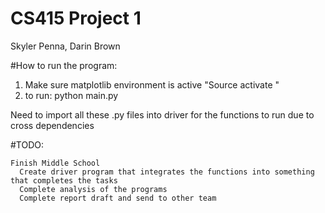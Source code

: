# CS415 Project 1
Skyler Penna, Darin Brown

#How to run the program: 
1) Make sure matplotlib environment is active "Source activate <envname>"
2) to run: python main.py

Need to import all these .py files into driver for the functions to run due to cross dependencies

#TODO:

    Finish Middle School 
      Create driver program that integrates the functions into something that completes the tasks 
      Complete analysis of the programs 
      Complete report draft and send to other team
